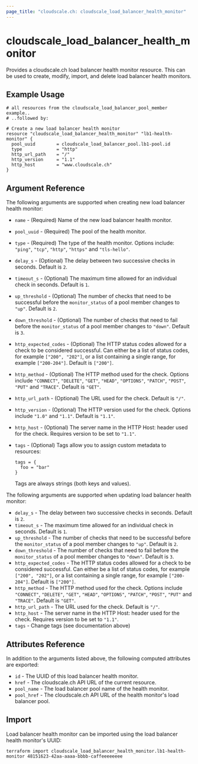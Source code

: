 ```yaml
---
page_title: "cloudscale.ch: cloudscale_load_balancer_health_monitor"
---
```


# cloudscale\_load\_balancer\_health_monitor

Provides a cloudscale.ch load balancer health monitor resource. This can be used to create, modify, import, and delete load balancer health monitors. 

## Example Usage

```hcl
# all resources from the cloudscale_load_balancer_pool_member example..
# ..followed by:

# Create a new load balancer health monitor
resource "cloudscale_load_balancer_health_monitor" "lb1-health-monitor" {
  pool_uuid        = cloudscale_load_balancer_pool.lb1-pool.id
  type             = "http"
  http_url_path    = "/"
  http_version     = "1.1"
  http_host        = "www.cloudscale.ch"
}
```

## Argument Reference

The following arguments are supported when creating new load balancer health monitor:

* `name` - (Required) Name of the new load balancer health monitor.
* `pool_uuid` - (Required) The pool of the health monitor.

* `type` - (Required) The type of the health monitor. Options include: `"ping"`, `"tcp"`, `"http"`, `"https"` and `"tls-hello"`.
* `delay_s` - (Optional) The delay between two successive checks in seconds.  Default is `2`.
* `timeout_s` - (Optional) The maximum time allowed for an individual check in seconds.  Default is `1`.
* `up_threshold` - (Optional) The number of checks that need to be successful before the `monitor_status` of a pool member changes to `"up"`. Default is `2`.
* `down_threshold` - (Optional) The number of checks that need to fail before the `monitor_status` of a pool member changes to `"down"`. Default is `3`.
* `http_expected_codes` - (Optional) The HTTP status codes allowed for a check to be considered successful. Can either be a list of status codes, for example `["200", "202"]`, or a list containing a single range, for example `["200-204"]`. Default is `["200"]`.
* `http_method` - (Optional) The HTTP method used for the check. Options include `"CONNECT"`, `"DELETE"`, `"GET"`, `"HEAD"`, `"OPTIONS"`, `"PATCH"`, `"POST"`, `"PUT"` and `"TRACE"`. Default is `"GET"`.
* `http_url_path` - (Optional) The URL used for the check. Default is `"/"`.
* `http_version` - (Optional) The HTTP version used for the check. Options include `"1.0"` and `"1.1"`. Default is `"1.1"`.
* `http_host` - (Optional) The server name in the HTTP Host: header used for the check. Requires version to be set to `"1.1"`.

* `tags` - (Optional) Tags allow you to assign custom metadata to resources:
  ```
  tags = {
    foo = "bar"
  }
  ```
  Tags are always strings (both keys and values).

The following arguments are supported when updating load balancer health monitor:

* `delay_s` - The delay between two successive checks in seconds.  Default is `2`.
* `timeout_s` - The maximum time allowed for an individual check in seconds.  Default is `1`.
* `up_threshold` - The number of checks that need to be successful before the `monitor_status` of a pool member changes to `"up"`. Default is `2`.
* `down_threshold` - The number of checks that need to fail before the `monitor_status` of a pool member changes to `"down"`. Default is `3`.
* `http_expected_codes` - The HTTP status codes allowed for a check to be considered successful. Can either be a list of status codes, for example `["200", "202"]`, or a list containing a single range, for example `["200-204"]`. Default is `["200"]`.
* `http_method` - The HTTP method used for the check. Options include `"CONNECT"`, `"DELETE"`, `"GET"`, `"HEAD"`, `"OPTIONS"`, `"PATCH"`, `"POST"`, `"PUT"` and `"TRACE"`. Default is `"GET"`.
* `http_url_path` - The URL used for the check. Default is `"/"`.
* `http_host` - The server name in the HTTP Host: header used for the check. Requires version to be set to `"1.1"`.
* `tags` - Change tags (see documentation above)

## Attributes Reference

In addition to the arguments listed above, the following computed attributes are exported:

* `id` - The UUID of this load balancer health monitor.
* `href` - The cloudscale.ch API URL of the current resource.
* `pool_name` - The load balancer pool name of the health monitor.
* `pool_href` - The cloudscale.ch API URL of the health monitor's load balancer pool.


## Import

Load balancer health monitor can be imported using the load balancer health monitor's UUID:

```
terraform import cloudscale_load_balancer_health_monitor.lb1-health-monitor 48151623-42aa-aaaa-bbbb-caffeeeeeeee
```

